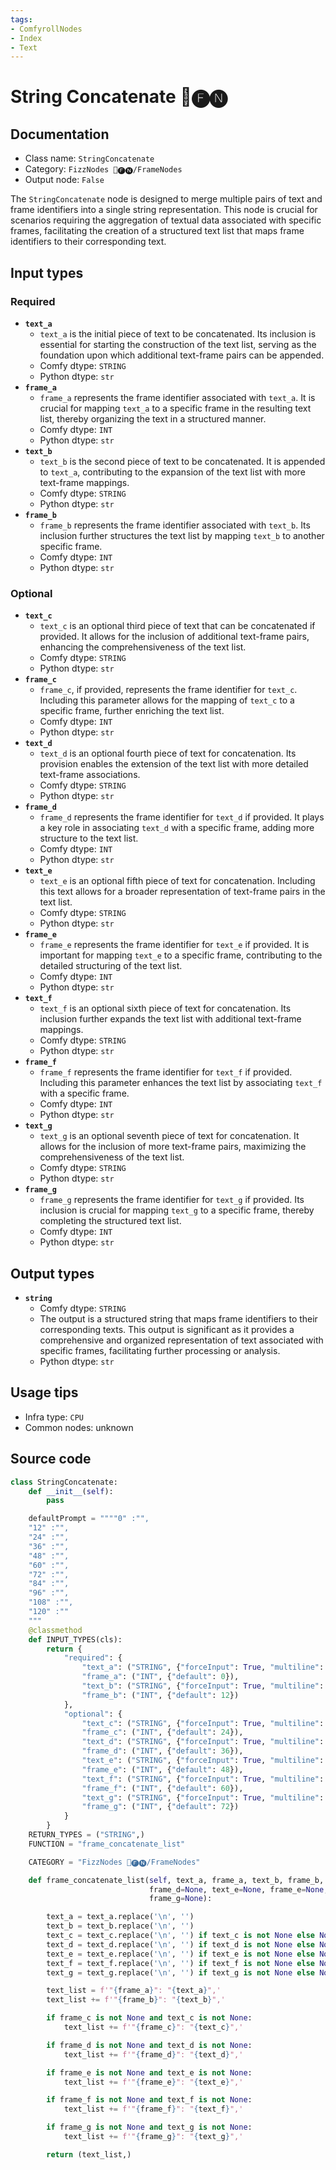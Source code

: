 ```yaml
---
tags:
- ComfyrollNodes
- Index
- Text
---
```


# String Concatenate 📅🅕🅝
## Documentation
- Class name: `StringConcatenate`
- Category: `FizzNodes 📅🅕🅝/FrameNodes`
- Output node: `False`

The `StringConcatenate` node is designed to merge multiple pairs of text and frame identifiers into a single string representation. This node is crucial for scenarios requiring the aggregation of textual data associated with specific frames, facilitating the creation of a structured text list that maps frame identifiers to their corresponding text.
## Input types
### Required
- **`text_a`**
    - `text_a` is the initial piece of text to be concatenated. Its inclusion is essential for starting the construction of the text list, serving as the foundation upon which additional text-frame pairs can be appended.
    - Comfy dtype: `STRING`
    - Python dtype: `str`
- **`frame_a`**
    - `frame_a` represents the frame identifier associated with `text_a`. It is crucial for mapping `text_a` to a specific frame in the resulting text list, thereby organizing the text in a structured manner.
    - Comfy dtype: `INT`
    - Python dtype: `str`
- **`text_b`**
    - `text_b` is the second piece of text to be concatenated. It is appended to `text_a`, contributing to the expansion of the text list with more text-frame mappings.
    - Comfy dtype: `STRING`
    - Python dtype: `str`
- **`frame_b`**
    - `frame_b` represents the frame identifier associated with `text_b`. Its inclusion further structures the text list by mapping `text_b` to another specific frame.
    - Comfy dtype: `INT`
    - Python dtype: `str`
### Optional
- **`text_c`**
    - `text_c` is an optional third piece of text that can be concatenated if provided. It allows for the inclusion of additional text-frame pairs, enhancing the comprehensiveness of the text list.
    - Comfy dtype: `STRING`
    - Python dtype: `str`
- **`frame_c`**
    - `frame_c`, if provided, represents the frame identifier for `text_c`. Including this parameter allows for the mapping of `text_c` to a specific frame, further enriching the text list.
    - Comfy dtype: `INT`
    - Python dtype: `str`
- **`text_d`**
    - `text_d` is an optional fourth piece of text for concatenation. Its provision enables the extension of the text list with more detailed text-frame associations.
    - Comfy dtype: `STRING`
    - Python dtype: `str`
- **`frame_d`**
    - `frame_d` represents the frame identifier for `text_d` if provided. It plays a key role in associating `text_d` with a specific frame, adding more structure to the text list.
    - Comfy dtype: `INT`
    - Python dtype: `str`
- **`text_e`**
    - `text_e` is an optional fifth piece of text for concatenation. Including this text allows for a broader representation of text-frame pairs in the text list.
    - Comfy dtype: `STRING`
    - Python dtype: `str`
- **`frame_e`**
    - `frame_e` represents the frame identifier for `text_e` if provided. It is important for mapping `text_e` to a specific frame, contributing to the detailed structuring of the text list.
    - Comfy dtype: `INT`
    - Python dtype: `str`
- **`text_f`**
    - `text_f` is an optional sixth piece of text for concatenation. Its inclusion further expands the text list with additional text-frame mappings.
    - Comfy dtype: `STRING`
    - Python dtype: `str`
- **`frame_f`**
    - `frame_f` represents the frame identifier for `text_f` if provided. Including this parameter enhances the text list by associating `text_f` with a specific frame.
    - Comfy dtype: `INT`
    - Python dtype: `str`
- **`text_g`**
    - `text_g` is an optional seventh piece of text for concatenation. It allows for the inclusion of more text-frame pairs, maximizing the comprehensiveness of the text list.
    - Comfy dtype: `STRING`
    - Python dtype: `str`
- **`frame_g`**
    - `frame_g` represents the frame identifier for `text_g` if provided. Its inclusion is crucial for mapping `text_g` to a specific frame, thereby completing the structured text list.
    - Comfy dtype: `INT`
    - Python dtype: `str`
## Output types
- **`string`**
    - Comfy dtype: `STRING`
    - The output is a structured string that maps frame identifiers to their corresponding texts. This output is significant as it provides a comprehensive and organized representation of text associated with specific frames, facilitating further processing or analysis.
    - Python dtype: `str`
## Usage tips
- Infra type: `CPU`
- Common nodes: unknown


## Source code
```python
class StringConcatenate:
    def __init__(self):
        pass

    defaultPrompt = """"0" :"",
    "12" :"",
    "24" :"",
    "36" :"",
    "48" :"",
    "60" :"",
    "72" :"",
    "84" :"",
    "96" :"",
    "108" :"",
    "120" :""
    """
    @classmethod
    def INPUT_TYPES(cls):
        return {
            "required": {
                "text_a": ("STRING", {"forceInput": True, "multiline": True, "default": ""}),
                "frame_a": ("INT", {"default": 0}),
                "text_b": ("STRING", {"forceInput": True, "multiline": True, "default": ""}),
                "frame_b": ("INT", {"default": 12})
            },
            "optional": {
                "text_c": ("STRING", {"forceInput": True, "multiline": True, "default": ""}),
                "frame_c": ("INT", {"default": 24}),
                "text_d": ("STRING", {"forceInput": True, "multiline": True, "default": ""}),
                "frame_d": ("INT", {"default": 36}),
                "text_e": ("STRING", {"forceInput": True, "multiline": True, "default": ""}),
                "frame_e": ("INT", {"default": 48}),
                "text_f": ("STRING", {"forceInput": True, "multiline": True, "default": ""}),
                "frame_f": ("INT", {"default": 60}),
                "text_g": ("STRING", {"forceInput": True, "multiline": True, "default": ""}),
                "frame_g": ("INT", {"default": 72})
            }
        }
    RETURN_TYPES = ("STRING",)
    FUNCTION = "frame_concatenate_list"

    CATEGORY = "FizzNodes 📅🅕🅝/FrameNodes"

    def frame_concatenate_list(self, text_a, frame_a, text_b, frame_b, text_c=None, frame_c=None, text_d=None,
                               frame_d=None, text_e=None, frame_e=None, text_f=None, frame_f=None, text_g=None,
                               frame_g=None):

        text_a = text_a.replace('\n', '')
        text_b = text_b.replace('\n', '')
        text_c = text_c.replace('\n', '') if text_c is not None else None
        text_d = text_d.replace('\n', '') if text_d is not None else None
        text_e = text_e.replace('\n', '') if text_e is not None else None
        text_f = text_f.replace('\n', '') if text_f is not None else None
        text_g = text_g.replace('\n', '') if text_g is not None else None

        text_list = f'"{frame_a}": "{text_a}",'
        text_list += f'"{frame_b}": "{text_b}",'

        if frame_c is not None and text_c is not None:
            text_list += f'"{frame_c}": "{text_c}",'

        if frame_d is not None and text_d is not None:
            text_list += f'"{frame_d}": "{text_d}",'

        if frame_e is not None and text_e is not None:
            text_list += f'"{frame_e}": "{text_e}",'

        if frame_f is not None and text_f is not None:
            text_list += f'"{frame_f}": "{text_f}",'

        if frame_g is not None and text_g is not None:
            text_list += f'"{frame_g}": "{text_g}",'

        return (text_list,)

```
